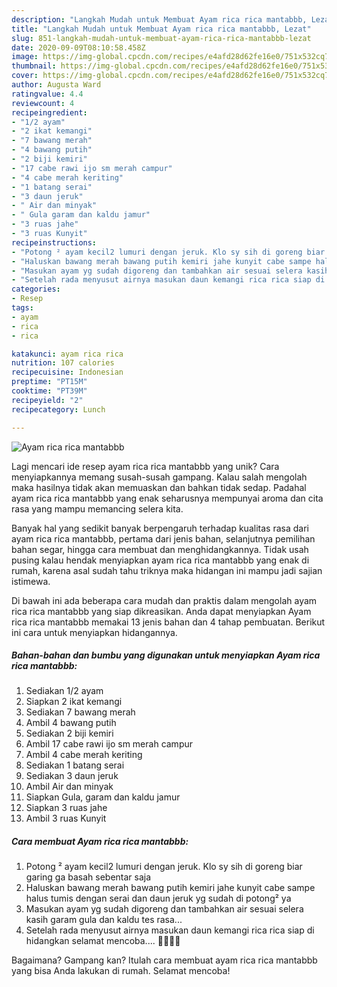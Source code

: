 ```yaml
---
description: "Langkah Mudah untuk Membuat Ayam rica rica mantabbb, Lezat"
title: "Langkah Mudah untuk Membuat Ayam rica rica mantabbb, Lezat"
slug: 851-langkah-mudah-untuk-membuat-ayam-rica-rica-mantabbb-lezat
date: 2020-09-09T08:10:58.458Z
image: https://img-global.cpcdn.com/recipes/e4afd28d62fe16e0/751x532cq70/ayam-rica-rica-mantabbb-foto-resep-utama.jpg
thumbnail: https://img-global.cpcdn.com/recipes/e4afd28d62fe16e0/751x532cq70/ayam-rica-rica-mantabbb-foto-resep-utama.jpg
cover: https://img-global.cpcdn.com/recipes/e4afd28d62fe16e0/751x532cq70/ayam-rica-rica-mantabbb-foto-resep-utama.jpg
author: Augusta Ward
ratingvalue: 4.4
reviewcount: 4
recipeingredient:
- "1/2 ayam"
- "2 ikat kemangi"
- "7 bawang merah"
- "4 bawang putih"
- "2 biji kemiri"
- "17 cabe rawi ijo sm merah campur"
- "4 cabe merah keriting"
- "1 batang serai"
- "3 daun jeruk"
- " Air dan minyak"
- " Gula garam dan kaldu jamur"
- "3 ruas jahe"
- "3 ruas Kunyit"
recipeinstructions:
- "Potong ² ayam kecil2 lumuri dengan jeruk. Klo sy sih di goreng biar garing ga basah sebentar saja"
- "Haluskan bawang merah bawang putih kemiri jahe kunyit cabe sampe halus tumis dengan serai dan daun jeruk yg sudah di potong² ya"
- "Masukan ayam yg sudah digoreng dan tambahkan air sesuai selera kasih garam gula dan kaldu tes rasa..."
- "Setelah rada menyusut airnya masukan daun kemangi rica rica siap di hidangkan selamat mencoba.... 🤗😘😍😋"
categories:
- Resep
tags:
- ayam
- rica
- rica

katakunci: ayam rica rica 
nutrition: 107 calories
recipecuisine: Indonesian
preptime: "PT15M"
cooktime: "PT39M"
recipeyield: "2"
recipecategory: Lunch

---
```



![Ayam rica rica mantabbb](https://img-global.cpcdn.com/recipes/e4afd28d62fe16e0/751x532cq70/ayam-rica-rica-mantabbb-foto-resep-utama.jpg)

Lagi mencari ide resep ayam rica rica mantabbb yang unik? Cara menyiapkannya memang susah-susah gampang. Kalau salah mengolah maka hasilnya tidak akan memuaskan dan bahkan tidak sedap. Padahal ayam rica rica mantabbb yang enak seharusnya mempunyai aroma dan cita rasa yang mampu memancing selera kita.

Banyak hal yang sedikit banyak berpengaruh terhadap kualitas rasa dari ayam rica rica mantabbb, pertama dari jenis bahan, selanjutnya pemilihan bahan segar, hingga cara membuat dan menghidangkannya. Tidak usah pusing kalau hendak menyiapkan ayam rica rica mantabbb yang enak di rumah, karena asal sudah tahu triknya maka hidangan ini mampu jadi sajian istimewa.




Di bawah ini ada beberapa cara mudah dan praktis dalam mengolah ayam rica rica mantabbb yang siap dikreasikan. Anda dapat menyiapkan Ayam rica rica mantabbb memakai 13 jenis bahan dan 4 tahap pembuatan. Berikut ini cara untuk menyiapkan hidangannya.

<!--inarticleads1-->

##### Bahan-bahan dan bumbu yang digunakan untuk menyiapkan Ayam rica rica mantabbb:

1. Sediakan 1/2 ayam
1. Siapkan 2 ikat kemangi
1. Sediakan 7 bawang merah
1. Ambil 4 bawang putih
1. Sediakan 2 biji kemiri
1. Ambil 17 cabe rawi ijo sm merah campur
1. Ambil 4 cabe merah keriting
1. Sediakan 1 batang serai
1. Sediakan 3 daun jeruk
1. Ambil  Air dan minyak
1. Siapkan  Gula, garam dan kaldu jamur
1. Siapkan 3 ruas jahe
1. Ambil 3 ruas Kunyit




<!--inarticleads2-->

##### Cara membuat Ayam rica rica mantabbb:

1. Potong ² ayam kecil2 lumuri dengan jeruk. Klo sy sih di goreng biar garing ga basah sebentar saja
1. Haluskan bawang merah bawang putih kemiri jahe kunyit cabe sampe halus tumis dengan serai dan daun jeruk yg sudah di potong² ya
1. Masukan ayam yg sudah digoreng dan tambahkan air sesuai selera kasih garam gula dan kaldu tes rasa...
1. Setelah rada menyusut airnya masukan daun kemangi rica rica siap di hidangkan selamat mencoba.... 🤗😘😍😋




Bagaimana? Gampang kan? Itulah cara membuat ayam rica rica mantabbb yang bisa Anda lakukan di rumah. Selamat mencoba!
